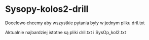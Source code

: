 # Sysopy-kolos2-drill


Docelowo chcemy aby wszystkie pytania były w jednym pliku dril.txt


Aktualnie najbardziej istotne są pliki
dril.txt i SysOp_kol2.txt
